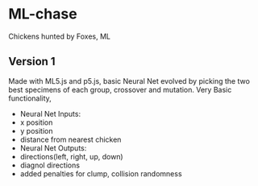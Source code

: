 # ML-chase
Chickens hunted by Foxes, ML

Version 1
---
Made with ML5.js and p5.js, basic Neural Net evolved by picking the two best specimens of each group, crossover and mutation.
Very Basic functionality,
 - Neural Net Inputs:
  - x position
  - y position
  - distance from nearest chicken
 - Neural Net Outputs:
  - directions(left, right, up, down)
  - diagnol directions
 - added penalties for clump, collision randomness
